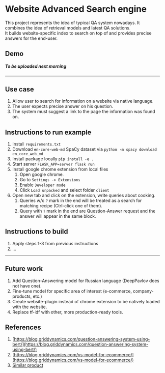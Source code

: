 # Website Advanced Search engine

This project represents the idea of typical QA system nowadays. It combines the idea of retrieval models and latest QA solutions.  
It builds website-specific index to search on top of and provides precise answers for the end-user.  


## Demo

##### To be uploaded next morning

---

## Use case

1. Allow user to search for information on a website via native language.  
2. The user expects precise answer on his question.  
3. The system must suggest a link to the page the information was found on.  

## Instructions to run example

1. Install `requirements.txt` 
2. Download `en-core-web-md` SpaCy dataset via `python -m spacy download en_core_web_md`  
3. Install package locally `pip install -e .`  
4. Start server `FLASK_APP=server flask run`  
5. Install google chrome extension from local files  
    1. Open google chrome.
    2. Go to `Settings -> Extensions`
    3. Enable `Developer mode`  
    4. Click `Load unpacked` and select folder `client`  
6. Open new tab and click on the extension, write queries about cooking.  
    1. Queries w/o `?` mark in the end will be treated as a search for matching recipe (Ctrl-click one of them).  
    2. Query with `?` mark in the end are Question-Answer request and the answer will appear in the same block.  

## Instructions to build

1. Apply steps 1-3 from previous instructions
2. ... 

---

## Future work

1. Add Question-Answering model for Russian language (DeepPavlov does not have one).  
2. Fine-tune model for specific area of interest (e-commerce, company-products, etc.)  
3. Create website-plugin instead of chrome extension to be natively loaded with the website.  
4. Replace tf-idf with other, more production-ready tools.  

## References

1. [https://blog.griddynamics.com/question-answering-system-using-bert/](https://blog.griddynamics.com/question-answering-system-using-bert/)  
2. [https://blog.griddynamics.com/vs-model-for-ecommerce/](https://blog.griddynamics.com/vs-model-for-ecommerce/)  
3. [Similar product](https://blog.tensorflow.org/2020/03/exploring-helpful-uses-for-bert-in-your-browser-tensorflow-js.html)
